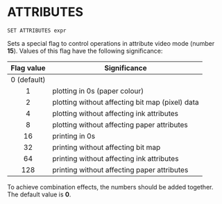 # ATTRIBUTES

`SET ATTRIBUTES expr`

Sets a special flag to control operations in attribute video mode (number **15**). Values of this flag have the following significance:

|Flag value|Significance|
|:--------:|------------|
|0 (default)||
|1|plotting in 0s (paper colour)
|2|plotting without affecting bit map (pixel) data
|4|plotting without affecting ink attributes
|8|plotting without affecting paper attributes
|16|printing in 0s
|32|printing without affecting bit map
|64|printing without affecting ink attributes
|128|printing without affecting paper attributes

To achieve combination effects, the numbers should be added together. The default value is **0**.
